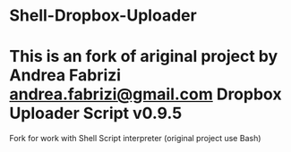 Shell-Dropbox-Uploader
======================
This is an fork of ariginal project by Andrea Fabrizi <andrea.fabrizi@gmail.com>
Dropbox Uploader Script v0.9.5
==============================

Fork for work with Shell Script interpreter (original project use Bash)
